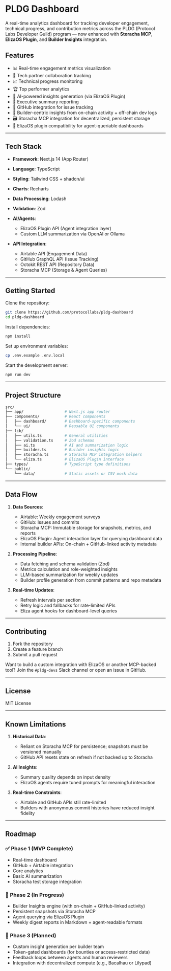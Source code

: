 # PLDG Dashboard

A real-time analytics dashboard for tracking developer engagement, technical progress, and contribution metrics across the PLDG (Protocol Labs Developer Guild) program — now enhanced with **Storacha MCP**, **ElizaOS Plugin**, and **Builder Insights** integration.

## Features

* 📊 Real-time engagement metrics visualization
* 🤝 Tech partner collaboration tracking
* 📈 Technical progress monitoring
* 🏆 Top performer analytics
* 🤖 AI-powered insights generation (via ElizaOS Plugin)
* 📑 Executive summary reporting
* 🔄 GitHub integration for issue tracking
* 🧠 Builder-centric insights from on-chain activity + off-chain dev logs
* 🗃️ Storacha MCP integration for decentralized, persistent storage
* 🔌 ElizaOS plugin compatibility for agent-queriable dashboards

---

## Tech Stack

* **Framework**: Next.js 14 (App Router)
* **Language**: TypeScript
* **Styling**: Tailwind CSS + shadcn/ui
* **Charts**: Recharts
* **Data Processing**: Lodash
* **Validation**: Zod
* **AI/Agents**:

  * ElizaOS Plugin API (Agent integration layer)
  * Custom LLM summarization via OpenAI or Ollama
* **API Integration**:

  * Airtable API (Engagement Data)
  * GitHub GraphQL API (Issue Tracking)
  * Octokit REST API (Repository Data)
  * Storacha MCP (Storage & Agent Queries)

---

## Getting Started

Clone the repository:

```bash
git clone https://github.com/protocollabs/pldg-dashboard
cd pldg-dashboard
```

Install dependencies:

```bash
npm install
```

Set up environment variables:

```bash
cp .env.example .env.local
```

Start the development server:

```bash
npm run dev
```

---

## Project Structure

```bash
src/
├── app/                  # Next.js app router
├── components/           # React components
│   ├── dashboard/        # Dashboard-specific components
│   └── ui/               # Reusable UI components
├── lib/                  
│   ├── utils.ts          # General utilities
│   ├── validation.ts     # Zod schemas
│   ├── ai.ts             # AI and summarization logic
│   ├── builder.ts        # Builder insights logic
│   ├── storacha.ts       # Storacha MCP integration helpers
│   └── eliza.ts          # ElizaOS Plugin interface
├── types/                # TypeScript type definitions
└── public/               
    └── data/             # Static assets or CSV mock data
```

---

## Data Flow

1. **Data Sources**:

   * Airtable: Weekly engagement surveys
   * GitHub: Issues and commits
   * Storacha MCP: Immutable storage for snapshots, metrics, and reports
   * ElizaOS Plugin: Agent interaction layer for querying dashboard data
   * Internal builder APIs: On-chain + GitHub-linked activity metadata

2. **Processing Pipeline**:

   * Data fetching and schema validation (Zod)
   * Metrics calculation and role-weighted insights
   * LLM-based summarization for weekly updates
   * Builder profile generation from commit patterns and repo metadata

3. **Real-time Updates**:

   * Refresh intervals per section
   * Retry logic and fallbacks for rate-limited APIs
   * Eliza agent hooks for dashboard-level queries

---

## Contributing

1. Fork the repository
2. Create a feature branch
3. Submit a pull request

Want to build a custom integration with ElizaOS or another MCP-backed tool? Join the `#pldg-devs` Slack channel or open an issue in GitHub.

---

## License

MIT License

---

## Known Limitations

1. **Historical Data**:

   * Reliant on Storacha MCP for persistence; snapshots must be versioned manually
   * GitHub API resets state on refresh if not backed up to Storacha

2. **AI Insights**:

   * Summary quality depends on input density
   * ElizaOS agents require tuned prompts for meaningful interaction

3. **Real-time Constraints**:

   * Airtable and GitHub APIs still rate-limited
   * Builders with anonymous commit histories have reduced insight fidelity

---

## Roadmap

### ✅ Phase 1 (MVP Complete)

* Real-time dashboard
* GitHub + Airtable integration
* Core analytics
* Basic AI summarization
* Storacha test storage integration

### 🚧 Phase 2 (In Progress)

* Builder Insights engine (with on-chain + GitHub-linked activity)
* Persistent snapshots via Storacha MCP
* Agent querying via ElizaOS Plugin
* Weekly digest reports in Markdown + agent-readable formats

### 🚀 Phase 3 (Planned)

* Custom insight generation per builder team
* Token-gated dashboards (for bounties or access-restricted data)
* Feedback loops between agents and human reviewers
* Integration with decentralized compute (e.g., Bacalhau or Lilypad)


